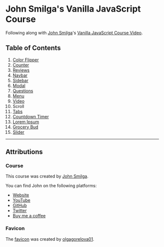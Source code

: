 # John Smilga's Vanilla JavaScript Course

Following along with [John Smilga](https://johnsmilga.com/)'s [Vanilla JavaScript Course Video](https://www.youtube.com/watch?v=3PHXvlpOkf4).

## Table of Contents

1. [Color Flipper](./public/01-color-flipper/)
2. [Counter](./public/02-counter/)
3. [Reviews](./public/03-reviews/)
4. [Navbar](./public/04-navbar/)
5. [Sidebar](./public/05-sidebar/)
6. [Modal](./public/06-modal/)
7. [Questions](./public/07-questions/)
8. [Menu](./public/08-menu/)
9. [Video](./public/09-video/)
10. Scroll
11. [Tabs](./public/11-tabs/)
12. [Countdown Timer](./public/12-countdown/)
13. [Lorem Ipsum](./public/13-lorem-ipsum/)
14. [Grocery Bud](./public/14-grocery-bud/)
15. [Slider](./public/15-slider/)

---

## Attributions

### Course

This course was created by [John Smilga](https://johnsmilga.com/).

You can find John on the following platforms:

- [Website](https://www.johnsmilga.com)
- [YouTube](https://www.youtube.com/codingaddict)
- [GitHub](https://github.com/john-smilga)
- [Twitter](https://twitter.com/john_smilga)
- [Buy me a coffee](https://www.buymeacoffee.com/johnsmilga)

### Favicon

The [favicon](https://www.favicon.cc/?action=icon&file_id=971438) was created by [olgagorelova01](https://www.favicon.cc/?action=icon_list&user_id=659239).
